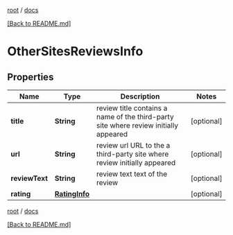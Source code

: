 [root](./../ "root") / [docs](./ "docs")

[[Back to README.md]](./../README.md "[Back to README.md]")

# OtherSitesReviewsInfo

## Properties

| Name | Type | Description | Notes |
|------------ | ------------- | ------------- | -------------|
|**title** | **String** | review title contains a name of the third-party site where review initially appeared |  [optional] |
|**url** | **String** | review url URL to the a third-party site where review initially appeared |  [optional] |
|**reviewText** | **String** | review text text of the review |  [optional] |
|**rating** | [**RatingInfo**](RatingInfo.md) |  |  [optional] |

[root](./../ "root") / [docs](./ "docs")

[[Back to README.md]](./../README.md "[Back to README.md]")